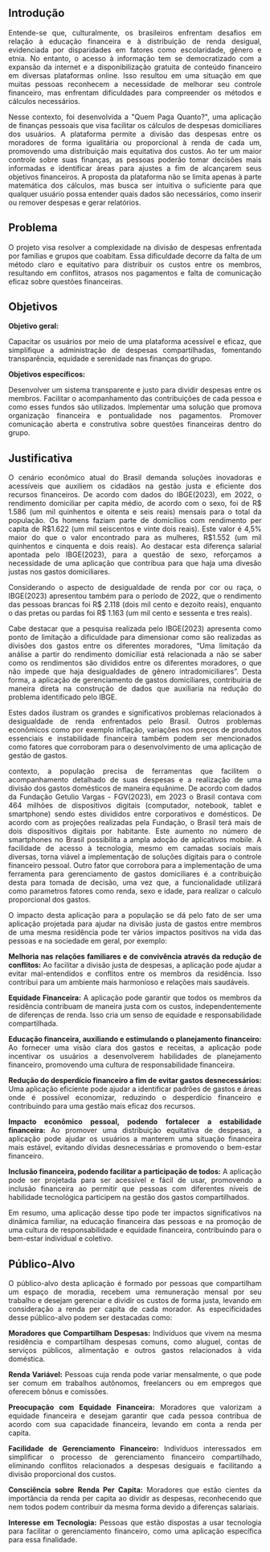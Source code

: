 ## Introdução

<p align="justify">Entende-se que, culturalmente, os brasileiros enfrentam desafios em relação à educação financeira e à distribuição de renda desigual, evidenciada por disparidades em fatores como escolaridade, gênero e etnia. No entanto, o acesso à informação tem se democratizado com a expansão da internet e a disponibilização gratuita de conteúdo financeiro em diversas plataformas online. Isso resultou em uma situação em que muitas pessoas reconhecem a necessidade de melhorar seu controle financeiro, mas enfrentam dificuldades para compreender os métodos e cálculos necessários.</p>

<p align="justify">Nesse contexto, foi desenvolvida a "Quem Paga Quanto?", uma aplicação de finanças pessoais que visa facilitar os cálculos de despesas domiciliares dos usuários. A plataforma permite a divisão das despesas entre os moradores de forma igualitária ou proporcional à renda de cada um, promovendo uma distribuição mais equitativa dos custos. Ao ter um maior controle sobre suas finanças, as pessoas poderão tomar decisões mais informadas e identificar áreas para ajustes a fim de alcançarem seus objetivos financeiros. A proposta da plataforma não se limita apenas à parte matemática dos cálculos, mas busca ser intuitiva o suficiente para que qualquer usuário possa entender quais dados são necessários, como inserir ou remover despesas e gerar relatórios.</p>

## Problema
<p align="justify">O projeto visa resolver a complexidade na divisão de despesas enfrentada por famílias e grupos que coabitam. Essa dificuldade decorre da falta de um método claro e equitativo para distribuir os custos entre os membros, resultando em conflitos, atrasos nos pagamentos e falta de comunicação eficaz sobre questões financeiras.</p>

## Objetivos

<strong>Objetivo geral:</strong>
<p align="justify">Capacitar os usuários por meio de uma plataforma acessível e eficaz, que simplifique a administração de despesas compartilhadas, fomentando transparência, equidade e serenidade nas finanças do grupo.</p>

<strong>Objetivos específicos:</strong>
<p align="justify">Desenvolver um sistema transparente e justo para dividir despesas entre os membros.
Facilitar o acompanhamento das contribuições de cada pessoa e como esses fundos são utilizados.
Implementar uma solução que promova organização financeira e pontualidade nos pagamentos.
Promover comunicação aberta e construtiva sobre questões financeiras dentro do grupo.</p>

## Justificativa

<p align="justify">O cenário econômico atual do Brasil demanda soluções inovadoras e acessíveis que auxiliem os cidadãos na gestão justa e eficiente dos recursos financeiros. De acordo com dados do IBGE(2023), em 2022, o rendimento domiciliar per capita médio, de acordo com o sexo, foi de R$ 1.586 (um mil quinhentos e oitenta e seis reais) mensais para o total da população.
 Os homens faziam parte de domicílios com rendimento per capita de R$1.622 (um mil seiscentos e vinte dois reais). Este valor é 4,5% maior do que o valor encontrado para as mulheres, R$1.552 (um mil quinhentos e cinquenta e dois reais). 
Ao destacar esta diferença salarial apontada pelo IBGE(2023), para a questão de sexo, reforçamos a necessidade de uma aplicação que contribua para que haja uma divesão justas nos gastos domiciliares.</p>

<p align="justify">Considerando o aspecto de desigualdade de renda por cor ou raça, o IBGE(2023) apresentou também para o  período de 2022, que  o rendimento das pessoas brancas foi R$ 2.118 (dois mil cento e dezoito reais), enquanto o das pretas ou pardas foi R$ 1.163 (um mil cento e sessenta e tres reais).</p> 

<p align="justify">Cabe destacar que a pesquisa realizada pelo IBGE(2023) apresenta como ponto de limitação a dificuldade para dimensionar como são realizadas as divisões dos gastos entre os diferentes moradores, “Uma limitação da análise a partir do rendimento domiciliar está relacionada a não se saber como os rendimentos são divididos entre os diferentes moradores, o que não impede que haja desigualdades de gênero intradomiciliares”.
Desta forma, a aplicação de gerenciamento de gastos domiciliares, contribuiria de maneira direta na construção de dados que  auxiliaria  na redução do problema identificado pelo IBGE.</p>

<p align="justify">Estes dados ilustram os grandes e significativos problemas relacionados à desigualdade de renda enfrentados pelo Brasil.  Outros problemas econômicos como por exemplo inflação, variações nos preços de produtos essenciais e instabilidade financeira também podem ser mencionados como fatores que corroboram para o desenvolvimento de uma aplicação de gestão de gastos.</p>

<p align="justify"> contexto, a população precisa de ferramentas que facilitem o acompanhamento detalhado de suas despesas e a realização de uma divisão dos gastos domésticos  de maneira equânime.
De acordo com dados da Fundação Getulio Vargas - FGV(2023), em 2023 o Brasil contava com 464 milhões de dispositivos digitais  (computador, notebook, tablet e smartphone) sendo estes divididos entre corporativos e domésticos. De acordo com as projeções realizadas pela Fundação, o Brasil terá mais de dois dispositivos digitais por habitante.
Este aumento no número de smartphones no Brasil possibilita a ampla adoção de aplicativos mobile. A facilidade de acesso à tecnologia, mesmo em camadas sociais mais diversas, torna viável a implementação de soluções digitais para o controle financeiro pessoal.
Outro fator que corrobora para a implementação de uma ferramenta para gerenciamento de gastos domiciliares é a  contribuição desta para tomada de decisão, uma vez que, a funcionalidade utilizará como parametros fatores como renda, sexo e idade, para realizar o  calculo proporcional dos gastos.</p>

<p align="justify">O impacto desta aplicação para a população se dá pelo fato de ser uma aplicação projetada para ajudar na divisão justa de gastos entre membros de uma mesma residência pode ter vários impactos positivos na vida das pessoas e na sociedade em geral, por exemplo:</p>

<p align="justify"><strong>Melhoria nas relações familiares e de convivência através da redução de conflitos:</strong> Ao facilitar a divisão justa de despesas, a aplicação pode ajudar a evitar mal-entendidos e conflitos entre os membros da residência. Isso contribui para um ambiente mais harmonioso e relações mais saudáveis.</p>

<p align="justify"><strong>Equidade Financeira:</strong> A aplicação pode garantir que todos os membros da residência contribuam de maneira justa com os custos, independentemente de diferenças de renda. Isso cria um senso de equidade e responsabilidade compartilhada.</p>

<p align="justify"><strong>Educação financeira, auxiliando e estimulando o planejamento financeiro:</strong> Ao fornecer uma visão clara dos gastos e receitas, a aplicação pode incentivar os usuários a desenvolverem habilidades de planejamento financeiro, promovendo uma cultura de responsabilidade financeira.</p>

<p align="justify"><strong>Redução do desperdício financeiro a fim de evitar gastos desnecessários:</strong> Uma aplicação eficiente pode ajudar a identificar padrões de gastos e áreas onde é possível economizar, reduzindo o desperdício financeiro e contribuindo para uma gestão mais eficaz dos recursos.</p>

<p align="justify"><strong>Impacto econômico pessoal, podendo fortalecer a estabilidade financeira:</strong> Ao promover uma distribuição equitativa de despesas, a aplicação pode ajudar os usuários a manterem uma situação financeira mais estável, evitando dívidas desnecessárias e promovendo o bem-estar financeiro.</p>

<p align="justify"><strong>Inclusão financeira, podendo facilitar a participação de todos:</strong> A aplicação pode ser projetada para ser acessível e fácil de usar, promovendo a inclusão financeira ao permitir que pessoas com diferentes níveis de habilidade tecnológica participem na gestão dos gastos compartilhados.</p>

<p align="justify">Em resumo, uma aplicação desse tipo pode ter impactos significativos na dinâmica familiar, na educação financeira das pessoas e na promoção de uma cultura de responsabilidade e equidade financeira, contribuindo para o bem-estar individual e coletivo.</p>

## Público-Alvo
<p align="justify">O público-alvo desta aplicação é formado por pessoas que compartilham um espaço de moradia, recebem uma remuneração mensal por seu trabalho e desejam gerenciar e dividir os custos de forma justa, levando em consideração a renda per capita de cada morador. As especificidades desse público-alvo podem ser destacadas como:</p>

<p align="justify"><strong>Moradores que Compartilham Despesas:</strong> Indivíduos que vivem na mesma residência e compartilham despesas comuns, como aluguel, contas de serviços públicos, alimentação e outros gastos relacionados à vida doméstica.</p>

<p align="justify"><strong>Renda Variável:</strong> Pessoas cuja renda pode variar mensalmente, o que pode ser comum em trabalhos autônomos, freelancers ou em empregos que oferecem bônus e comissões.</p>

<p align="justify"><strong>Preocupação com Equidade Financeira:</strong> Moradores que valorizam a equidade financeira e desejam garantir que cada pessoa contribua de acordo com sua capacidade financeira, levando em conta a renda per capita.</p>

<p align="justify"><strong>Facilidade de Gerenciamento Financeiro:</strong> Indivíduos interessados em simplificar o processo de gerenciamento financeiro compartilhado, eliminando conflitos relacionados a despesas desiguais e facilitando a divisão proporcional dos custos.</p>

<p align="justify"><strong>Consciência sobre Renda Per Capita:</strong> Moradores que estão cientes da importância da renda per capita ao dividir as despesas, reconhecendo que nem todos podem contribuir da mesma forma devido a diferenças salariais.</p>

<p align="justify"><strong>Interesse em Tecnologia:</strong> Pessoas que estão dispostas a usar tecnologia para facilitar o gerenciamento financeiro, como uma aplicação específica para essa finalidade.</p>
